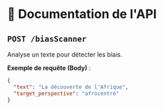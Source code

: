 # 📡 Documentation de l'API

## `POST /biasScanner`
Analyse un texte pour détecter les biais.

**Exemple de requête (Body)** :
```json
{
  "text": "La découverte de l'Afrique",
  "target_perspective": "afrocentré"
}
